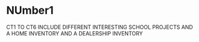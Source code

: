 # NUmber1
 CT1 TO CT6 INCLUDE DIFFERENT INTERESTING SCHOOL PROJECTS AND A HOME INVENTORY AND A DEALERSHIP INVENTORY
